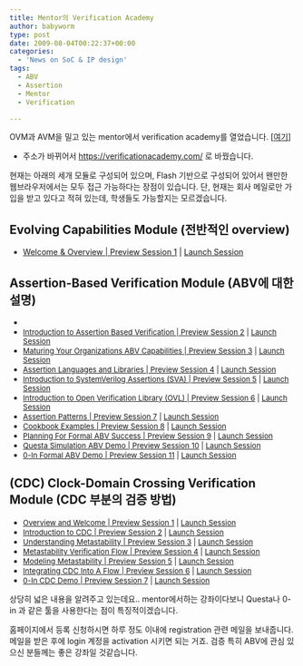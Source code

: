 ```yaml
---
title: Mentor의 Verification Academy
author: babyworm
type: post
date: 2009-08-04T00:22:37+00:00
categories:
  - 'News on SoC & IP design'
tags:
  - ABV
  - Assertion
  - Mentor
  - Verification

---
```

OVM과 AVM을 밀고 있는 mentor에서 verification academy를 열었습니다. [<a href="https://verificationacademy.com/" target="_blank">여기</a>]
- 주소가 바뀌어서 https://verificationacademy.com/ 로 바꿨습니다.

현재는 아래의 세개 모듈로 구성되어 있으며, Flash 기반으로 구성되어 있어서 왠만한 웹브라우저에서는 모두 접근 가능하다는 장점이 있습니다. 단, 현재는 회사 메일로만 가입을 받고 있다고 적혀 있는데, 학생들도 가능할지는 모르겠습니다.

## Evolving Capabilities Module (전반적인 overview)

- <a href="http://verification-academy.mentor.com/content/welcome-overview-preview-session-1"> Welcome & Overview | Preview Session 1</a> | <a href="http://verification-academy.mentor.com/articulate/redirect/9176532177" target="_blank">Launch Session</a>

## Assertion-Based Verification Module (ABV에 대한 설명)

<div class="session-demo-section">
  <ul class="session-demo-list">
    <li>
      <font size="2"></font>
    </li>
    <li>
      <font size="2"><a class="lightbox-processed" href="http://verification-academy.mentor.com/content/introduction-assertion-based-verification-preview-session-2" rel="lightframe">Introduction to Assertion Based Verification | Preview Session 2</a> | <a href="http://verification-academy.mentor.com/articulate/redirect/9176540074" target="_blank">Launch Session</a></font>
    </li>
    <li>
      <font size="2"><a class="lightbox-processed" href="http://verification-academy.mentor.com/content/maturing-your-organizations-abv-capabilities-preview-session-3" rel="lightframe">Maturing Your Organizations ABV Capabilities | Preview Session 3</a> | <a href="http://verification-academy.mentor.com/articulate/redirect/9176520952" target="_blank">Launch Session</a></font>
    </li>
    <li>
      <font size="2"><a class="lightbox-processed" href="http://verification-academy.mentor.com/content/assertion-languages-and-libraries-preview-session-4" rel="lightframe">Assertion Languages and Libraries | Preview Session 4</a> | <a href="http://verification-academy.mentor.com/articulate/redirect/9176579199" target="_blank">Launch Session</a></font>
    </li>
    <li>
      <font size="2"><a class="lightbox-processed" href="http://verification-academy.mentor.com/content/introduction-systemverilog-assertions-sva-preview-session-5" rel="lightframe">Introduction to SystemVerilog Assertions (SVA) | Preview Session 5</a> | <a href="http://verification-academy.mentor.com/articulate/redirect/9176596866" target="_blank">Launch Session</a></font>
    </li>
    <li>
      <font size="2"><a class="lightbox-processed" href="http://verification-academy.mentor.com/content/introduction-open-verification-library-ovl-preview-session-6" rel="lightframe">Introduction to Open Verification Library (OVL) | Preview Session 6</a> | <a href="http://verification-academy.mentor.com/articulate/redirect/9176583383" target="_blank">Launch Session</a></font>
    </li>
    <li>
      <font size="2"><a class="lightbox-processed" href="http://verification-academy.mentor.com/content/assertion-patterns-preview-session-7" rel="lightframe">Assertion Patterns | Preview Session 7</a> | <a href="http://verification-academy.mentor.com/articulate/redirect/9176503662" target="_blank">Launch Session</a></font>
    </li>
    <li>
      <font size="2"><a class="lightbox-processed" href="http://verification-academy.mentor.com/content/assertion-cookbook-preview-session-8" rel="lightframe">Cookbook Examples | Preview Session 8</a> | <a href="http://verification-academy.mentor.com/articulate/redirect/9176556749" target="_blank">Launch Session</a></font>
    </li>
    <li>
      <font size="2"><a class="lightbox-processed" href="http://verification-academy.mentor.com/content/planning-formal-abv-success-preview-session-9" rel="lightframe">Planning For Formal ABV Success | Preview Session 9</a> | <a href="http://verification-academy.mentor.com/articulate/redirect/9176595533" target="_blank">Launch Session</a></font>
    </li>
    <li>
      <font size="2"><a class="lightbox-processed" href="http://verification-academy.mentor.com/content/questa-simulation-abv-demo-preview-session-10" rel="lightframe">Questa Simulation ABV Demo | Preview Session 10</a> | <a href="http://verification-academy.mentor.com/articulate/redirect/9176534352" target="_blank">Launch Session</a></font>
    </li>
    <li>
      <font size="2"><a class="lightbox-processed" href="http://verification-academy.mentor.com/content/0-formal-abv-demo-preview-session-11" rel="lightframe">0-In Formal ABV Demo | Preview Session 11</a> | <a href="http://verification-academy.mentor.com/articulate/redirect/9176562684" target="_blank">Launch Session</a></font>
    </li>
  </ul>
</div>

## (CDC) Clock-Domain Crossing Verification Module (CDC 부분의 검증 방법)

<div class="session-demo-section">
  <ul class="session-demo-list">
    <li>
      <font size="2"><a class="lightbox-processed" href="http://verification-academy.mentor.com/content/overview-and-welcome-preview-session-1" rel="lightframe">Overview and Welcome | Preview Session 1</a> | <a href="http://verification-academy.mentor.com/articulate/redirect/9176543151" target="_blank">Launch Session</a></font>
    </li>
    <li>
      <font size="2"><a class="lightbox-processed" href="http://verification-academy.mentor.com/content/introduction-cdc-preview-session-2" rel="lightframe">Introduction to CDC | Preview Session 2</a> | <a href="http://verification-academy.mentor.com/articulate/redirect/9176542087" target="_blank">Launch Session</a></font>
    </li>
    <li>
      <font size="2"><a class="lightbox-processed" href="http://verification-academy.mentor.com/content/understanding-metastability-preview-session-3" rel="lightframe">Understanding Metastability | Preview Session 3</a> | <a href="http://verification-academy.mentor.com/articulate/redirect/9176512256" target="_blank">Launch Session</a></font>
    </li>
    <li>
      <font size="2"><a class="lightbox-processed" href="http://verification-academy.mentor.com/content/metastability-verification-flow-preview-session-4" rel="lightframe">Metastability Verification Flow | Preview Session 4</a> | <a href="http://verification-academy.mentor.com/articulate/redirect/9176524435" target="_blank">Launch Session</a></font>
    </li>
    <li>
      <font size="2"><a class="lightbox-processed" href="http://verification-academy.mentor.com/content/modeling-metastability-preview-session-5" rel="lightframe">Modeling Metastability | Preview Session 5</a> | <a href="http://verification-academy.mentor.com/articulate/redirect/9176562284" target="_blank">Launch Session</a></font>
    </li>
    <li>
      <font size="2"><a class="lightbox-processed" href="http://verification-academy.mentor.com/content/integrating-cdc-flow-preview-session-6" rel="lightframe">Integrating CDC Into A Flow | Preview Session 6</a> | <a href="http://verification-academy.mentor.com/articulate/redirect/9176553243" target="_blank">Launch Session</a></font>
    </li>
    <li>
      <font size="2"><a class="lightbox-processed" href="http://verification-academy.mentor.com/content/0-cdc-demo-preview-session-7" rel="lightframe">0-In CDC Demo | Preview Session 7</a> | <a href="http://verification-academy.mentor.com/articulate/redirect/9176561712" target="_blank">Launch Session</a></font>
    </li>
  </ul>

  <p>
    상당히 넓은 내용을 알려주고 있는데요.. mentor에서하는 강좌이다보니 Questa나 0-in 과 같은 툴을 사용한다는 점이 특징적이겠습니다.
  </p>

  <p>
    홈페이지에서 등록 신청하시면 하루 정도 이내에 registration 관련 메일을 보내줍니다. <br />메일을 받은 후에 login 계정을 activation 시키면 되는 거죠. 검증 특히 ABV에 관심 있으신 분들께는 좋은 강좌일 것같습니다.
  </p>
</div>
